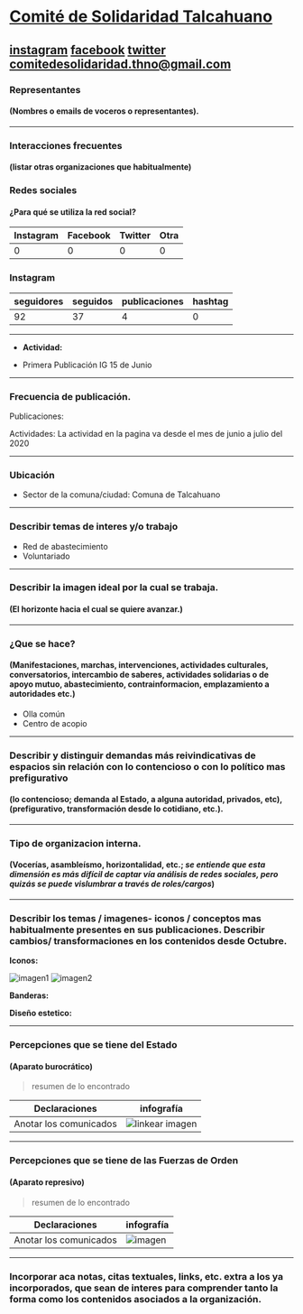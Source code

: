 # [Comité de Solidaridad Talcahuano](link)

[instagram](https://www.instagram.com/comitesolidaridad.thno/)
[facebook](https://www.facebook.com/Comité-de-Solidaridad-Talcahuano-104354961336604)
[twitter]()
<comitedesolidaridad.thno@gmail.com>
---

### Representantes
#### (Nombres o emails de voceros o representantes).

---
### Interacciones frecuentes
#### (listar otras organizaciones que habitualmente)

### Redes sociales
#### ¿Para qué se utiliza la red social?
| Instagram | Facebook | Twitter | Otra 
|---|---|---|---|
|0|0|0|0|

### **Instagram**
| seguidores | seguidos | publicaciones | hashtag |
|---|---|---|---|
|92|37|4|0|

---

* **Actividad:**

* Primera Publicación IG 15 de Junio 

---
### Frecuencia de publicación.

Publicaciones:

Actividades: La actividad en la pagina va desde el mes de junio a julio del 2020

---
### Ubicación
* Sector de la comuna/ciudad: Comuna de Talcahuano

---
### Describir temas de interes y/o trabajo

* Red de abastecimiento
* Voluntariado 

---
### Describir la imagen ideal por la cual se trabaja.
#### (El horizonte hacia el cual se quiere avanzar.)

---
### ¿Que se hace?
#### (Manifestaciones, marchas, intervenciones, actividades culturales, conversatorios, intercambio de saberes, actividades solidarias o de apoyo mutuo, abastecimiento, contrainformacion, emplazamiento a autoridades etc.)

* Olla común 
* Centro de acopio 

---
### Describir y distinguir demandas más reivindicativas de espacios sin relación con lo contencioso o con lo político mas prefigurativo
#### (lo contencioso; demanda al Estado, a alguna autoridad, privados, etc), (prefigurativo, transformación desde lo cotidiano, etc.).

---
### Tipo de organizacion interna.
#### (Vocerías, asambleísmo, horizontalidad, etc.; *se entiende que esta dimensión es más difícil de captar vía análisis de redes sociales, pero quizás se puede vislumbrar a través de roles/cargos*)

---
### Describir los temas / imagenes- iconos / conceptos mas habitualmente presentes en sus publicaciones. Describir cambios/ transformaciones en los contenidos desde Octubre.

**Iconos:**

![imagen1](103036327_277858196959553_1408561203318953335_n.jpg)
![imagen2](106487921_306249413745501_4487625202620075088_n.jpg)

**Banderas:**

**Diseño estetico:**

>

---
### Percepciones que se tiene del Estado
#### (Aparato burocrático)
> resumen de lo encontrado

| Declaraciones | infografía | 
|---|---|
|Anotar los comunicados | ![linkear imagen]() |

---
### Percepciones que se tiene de las Fuerzas de Orden
#### (Aparato represivo)
> resumen de lo encontrado

| Declaraciones | infografía | 
|---|---|
|Anotar los comunicados | ![imagen]() |

---
### Incorporar aca notas, citas textuales, links, etc. extra a los ya incorporados, que sean de interes para comprender tanto la forma como los contenidos asociados a la organización.
